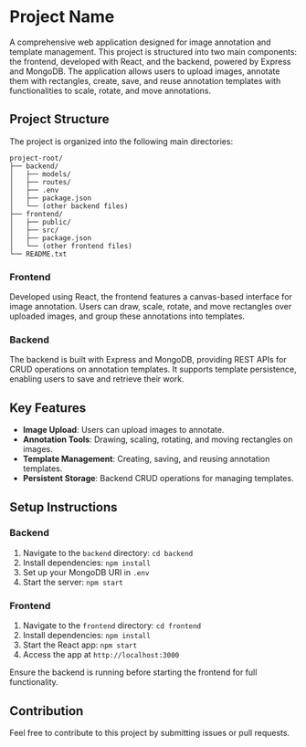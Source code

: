 
# Project Name

A comprehensive web application designed for image annotation and template management. This project is structured into two main components: the frontend, developed with React, and the backend, powered by Express and MongoDB. The application allows users to upload images, annotate them with rectangles, create, save, and reuse annotation templates with functionalities to scale, rotate, and move annotations.

## Project Structure

The project is organized into the following main directories:

```
project-root/
├── backend/
│   ├── models/
│   ├── routes/
│   ├── .env
│   ├── package.json
│   └── (other backend files)
├── frontend/
│   ├── public/
│   ├── src/
│   ├── package.json
│   └── (other frontend files)
└── README.txt
```

### Frontend

Developed using React, the frontend features a canvas-based interface for image annotation. Users can draw, scale, rotate, and move rectangles over uploaded images, and group these annotations into templates.

### Backend

The backend is built with Express and MongoDB, providing REST APIs for CRUD operations on annotation templates. It supports template persistence, enabling users to save and retrieve their work.

## Key Features

- **Image Upload**: Users can upload images to annotate.
- **Annotation Tools**: Drawing, scaling, rotating, and moving rectangles on images.
- **Template Management**: Creating, saving, and reusing annotation templates.
- **Persistent Storage**: Backend CRUD operations for managing templates.

## Setup Instructions

### Backend

1. Navigate to the `backend` directory: `cd backend`
2. Install dependencies: `npm install`
3. Set up your MongoDB URI in `.env`
4. Start the server: `npm start`

### Frontend

1. Navigate to the `frontend` directory: `cd frontend`
2. Install dependencies: `npm install`
3. Start the React app: `npm start`
4. Access the app at `http://localhost:3000`

Ensure the backend is running before starting the frontend for full functionality.

## Contribution

Feel free to contribute to this project by submitting issues or pull requests.
